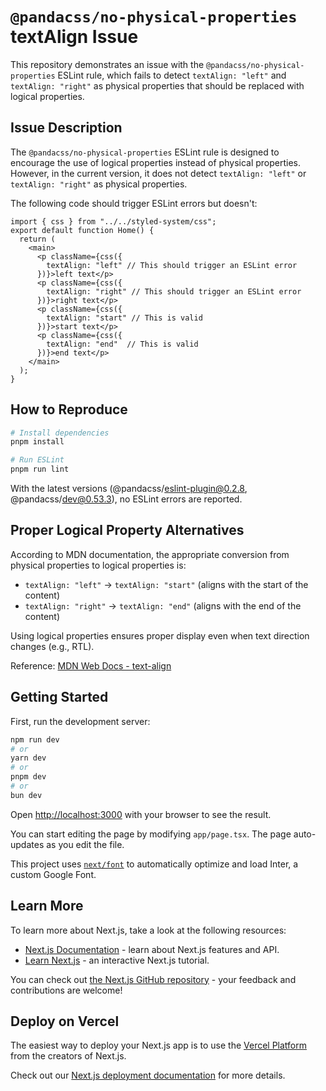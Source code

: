 # `@pandacss/no-physical-properties` textAlign Issue

This repository demonstrates an issue with the `@pandacss/no-physical-properties` ESLint rule, which fails to detect `textAlign: "left"` and `textAlign: "right"` as physical properties that should be replaced with logical properties.

## Issue Description

The `@pandacss/no-physical-properties` ESLint rule is designed to encourage the use of logical properties instead of physical properties. However, in the current version, it does not detect `textAlign: "left"` or `textAlign: "right"` as physical properties.

The following code should trigger ESLint errors but doesn't:

```tsx
import { css } from "../../styled-system/css";
export default function Home() {
  return (
    <main>
      <p className={css({
        textAlign: "left" // This should trigger an ESLint error
      })}>left text</p>
      <p className={css({
        textAlign: "right" // This should trigger an ESLint error
      })}>right text</p>
      <p className={css({
        textAlign: "start" // This is valid
      })}>start text</p>
      <p className={css({
        textAlign: "end"  // This is valid
      })}>end text</p>
    </main>
  );
}

```

## How to Reproduce

```bash
# Install dependencies
pnpm install

# Run ESLint
pnpm run lint
```

With the latest versions (@pandacss/eslint-plugin@0.2.8, @pandacss/dev@0.53.3), no ESLint errors are reported.

## Proper Logical Property Alternatives

According to MDN documentation, the appropriate conversion from physical properties to logical properties is:

- `textAlign: "left"` → `textAlign: "start"` (aligns with the start of the content)
- `textAlign: "right"` → `textAlign: "end"` (aligns with the end of the content)

Using logical properties ensures proper display even when text direction changes (e.g., RTL).

Reference: [MDN Web Docs - text-align](https://developer.mozilla.org/en-US/docs/Web/CSS/text-align)

## Getting Started

First, run the development server:

```bash
npm run dev
# or
yarn dev
# or
pnpm dev
# or
bun dev
```

Open [http://localhost:3000](http://localhost:3000) with your browser to see the result.

You can start editing the page by modifying `app/page.tsx`. The page auto-updates as you edit the file.

This project uses [`next/font`](https://nextjs.org/docs/basic-features/font-optimization) to automatically optimize and load Inter, a custom Google Font.

## Learn More

To learn more about Next.js, take a look at the following resources:

- [Next.js Documentation](https://nextjs.org/docs) - learn about Next.js features and API.
- [Learn Next.js](https://nextjs.org/learn) - an interactive Next.js tutorial.

You can check out [the Next.js GitHub repository](https://github.com/vercel/next.js/) - your feedback and contributions are welcome!

## Deploy on Vercel

The easiest way to deploy your Next.js app is to use the [Vercel Platform](https://vercel.com/new?utm_medium=default-template&filter=next.js&utm_source=create-next-app&utm_campaign=create-next-app-readme) from the creators of Next.js.

Check out our [Next.js deployment documentation](https://nextjs.org/docs/deployment) for more details.
